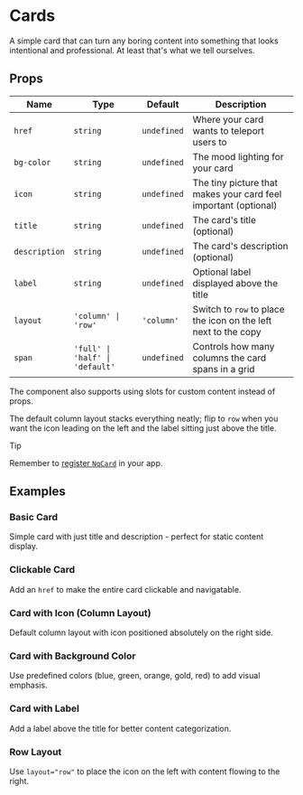 # Cards

A simple card that can turn any boring content into something that looks intentional and professional. At least that's what we tell ourselves.

## Props

| Name          | Type                            | Default     | Description                                                     |
| ------------- | ------------------------------- | ----------- | --------------------------------------------------------------- |
| `href`        | `string`                        | `undefined` | Where your card wants to teleport users to                      |
| `bg-color`    | `string`                        | `undefined` | The mood lighting for your card                                 |
| `icon`        | `string`                        | `undefined` | The tiny picture that makes your card feel important (optional) |
| `title`       | `string`                        | `undefined` | The card's title (optional)                                     |
| `description` | `string`                        | `undefined` | The card's description (optional)                               |
| `label`       | `string`                        | `undefined` | Optional label displayed above the title                        |
| `layout`      | `'column' \| 'row'`             | `'column'`  | Switch to `row` to place the icon on the left next to the copy  |
| `span`        | `'full' \| 'half' \| 'default'` | `undefined` | Controls how many columns the card spans in a grid              |

The component also supports using slots for custom content instead of props.

The default column layout stacks everything neatly; flip to `row` when you want the icon leading on the left and the label sitting just above the title.

> [!TIP]
> Remember to [register `NqCard`](../getting-started/installation#_2-import-the-theme) in your app.

## Examples

### Basic Card

Simple card with just title and description - perfect for static content display.

<ComponentPreview lang="vue">

<NqCard
  title="Getting Started"
  description="Learn the basics of building with Nimiq's browser-first blockchain technology."
/>

</ComponentPreview>

### Clickable Card

Add an `href` to make the entire card clickable and navigatable.

<ComponentPreview lang="vue">

<NqCard
  href="/getting-started"
  title="Documentation"
  description="Explore our comprehensive guides and API references."
/>

</ComponentPreview>

### Card with Icon (Column Layout)

Default column layout with icon positioned absolutely on the right side.

<ComponentPreview lang="vue">

<NqCard
  icon="i-nimiq:cubes"
  title="Build Apps"
  description="Create decentralized applications with our developer tools."
/>

</ComponentPreview>

### Card with Background Color

Use predefined colors (blue, green, orange, gold, red) to add visual emphasis.

<ComponentPreview lang="vue">

<NqCard
  bg-color="blue"
  href="#"
  title="Join the Network"
  description="Become part of the Nimiq ecosystem and start earning rewards."
/>

</ComponentPreview>

### Card with Label

Add a label above the title for better content categorization.

<ComponentPreview lang="vue">

<NqCard
  bg-color="green"
  icon="i-nimiq:browsermesh"
  label="Tutorial"
  title="Your First Transaction"
  description="Step-by-step guide to sending your first Nimiq transaction."
/>

</ComponentPreview>

### Row Layout

Use `layout="row"` to place the icon on the left with content flowing to the right.

<ComponentPreview lang="vue">

<NqCard
  layout="row"
  icon="i-nimiq:cubes"
  label="Developer Tools"
  title="Nimiq RPC API"
  description="Connect to the Nimiq network using our JSON-RPC interface."
/>

</ComponentPreview>
